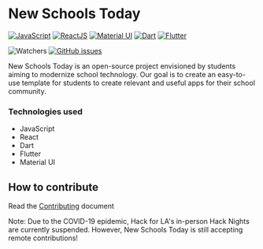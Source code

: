 # New Schools Today

[![JavaScript](https://img.shields.io/badge/Language-JavaScript-brightgreen?logo=JavaScript)](https://www.w3schools.com/Js/)
[![ReactJS](https://img.shields.io/badge/Framework-ReactJS-red?logo=react)](https://reactjs.org)
[![Material UI](https://img.shields.io/badge/Framework-MaterialUI-2196f3?logo=Material-UI)](https://material-ui.com)
[![Dart](https://img.shields.io/badge/Language-Dart-7C4DFF?logo=dart)](https://dart.dev)
[![Flutter](https://img.shields.io/badge/Framework-Flutter-487BEA?logo=flutter)](https://flutter.dev)

![Watchers](https://img.shields.io/github/watchers/hackforla/new-schools-today?label=Watchers)
[![GitHub issues](https://img.shields.io/github/issues/hackforla/new-schools-today)](https://github.com/hackforla/new-schools-today/issues)

New Schools Today is an open-source project envisioned by students aiming to modernize school technology. Our goal is to create an easy-to-use template for students to create relevant and useful apps for their school community. 

### Technologies used

- JavaScript
- React
- Dart
- Flutter
- Material UI

## How to contribute

Read the [Contributing](https://github.com/hackforla/new-schools-today/blob/master/CONTRIBUTING.md) document

Note: Due to the COVID-19 epidemic, Hack for LA's in-person Hack Nights are currently suspended. However, New Schools Today is still accepting remote contributions! 

